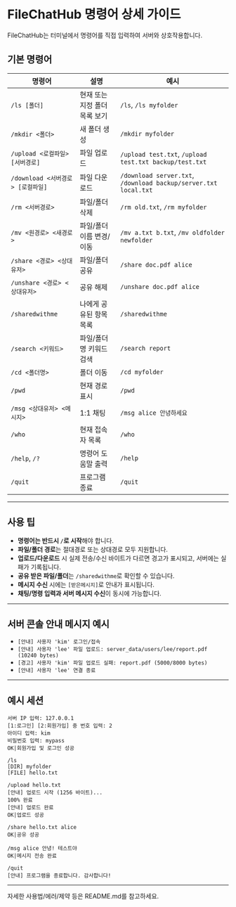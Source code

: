 # FileChatHub 명령어 상세 가이드

FileChatHub는 터미널에서 명령어를 직접 입력하여 서버와 상호작용합니다.

## 기본 명령어

| 명령어 | 설명 | 예시 |
|--------|------|------|
| `/ls [폴더]` | 현재 또는 지정 폴더 목록 보기 | `/ls`, `/ls myfolder` |
| `/mkdir <폴더>` | 새 폴더 생성 | `/mkdir myfolder` |
| `/upload <로컬파일> [서버경로]` | 파일 업로드 | `/upload test.txt`, `/upload test.txt backup/test.txt` |
| `/download <서버경로> [로컬파일]` | 파일 다운로드 | `/download server.txt`, `/download backup/server.txt local.txt` |
| `/rm <서버경로>` | 파일/폴더 삭제 | `/rm old.txt`, `/rm myfolder` |
| `/mv <원경로> <새경로>` | 파일/폴더 이름 변경/이동 | `/mv a.txt b.txt`, `/mv oldfolder newfolder` |
| `/share <경로> <상대유저>` | 파일/폴더 공유 | `/share doc.pdf alice` |
| `/unshare <경로> <상대유저>` | 공유 해제 | `/unshare doc.pdf alice` |
| `/sharedwithme` | 나에게 공유된 항목 목록 | `/sharedwithme` |
| `/search <키워드>` | 파일/폴더명 키워드 검색 | `/search report` |
| `/cd <폴더명>` | 폴더 이동 | `/cd myfolder` |
| `/pwd` | 현재 경로 표시 | `/pwd` |
| `/msg <상대유저> <메시지>` | 1:1 채팅 | `/msg alice 안녕하세요` |
| `/who` | 현재 접속자 목록 | `/who` |
| `/help`, `/?` | 명령어 도움말 출력 | `/help` |
| `/quit` | 프로그램 종료 | `/quit` |

---

## 사용 팁

- **명령어는 반드시 `/`로 시작**해야 합니다.
- **파일/폴더 경로**는 절대경로 또는 상대경로 모두 지원합니다.
- **업로드/다운로드** 시 실제 전송/수신 바이트가 다르면 경고가 표시되고, 서버에는 실패가 기록됩니다.
- **공유 받은 파일/폴더**는 `/sharedwithme`로 확인할 수 있습니다.
- **메시지 수신** 시에는 `[받은메시지]`로 안내가 표시됩니다.
- **채팅/명령 입력과 서버 메시지 수신**이 동시에 가능합니다.

---

## 서버 콘솔 안내 메시지 예시

- `[안내] 사용자 'kim' 로그인/접속`
- `[안내] 사용자 'lee' 파일 업로드: server_data/users/lee/report.pdf (10240 bytes)`
- `[경고] 사용자 'kim' 파일 업로드 실패: report.pdf (5000/8000 bytes)`
- `[안내] 사용자 'lee' 연결 종료`

---

## 예시 세션

```
서버 IP 입력: 127.0.0.1
[1:로그인] [2:회원가입] 중 번호 입력: 2
아이디 입력: kim
비밀번호 입력: mypass
OK|회원가입 및 로그인 성공

/ls
[DIR] myfolder
[FILE] hello.txt

/upload hello.txt
[안내] 업로드 시작 (1256 바이트)...
100% 완료
[안내] 업로드 완료
OK|업로드 성공

/share hello.txt alice
OK|공유 성공

/msg alice 안녕! 테스트야
OK|메시지 전송 완료

/quit
[안내] 프로그램을 종료합니다. 감사합니다!
```

---

자세한 사용법/에러/제약 등은 README.md를 참고하세요.